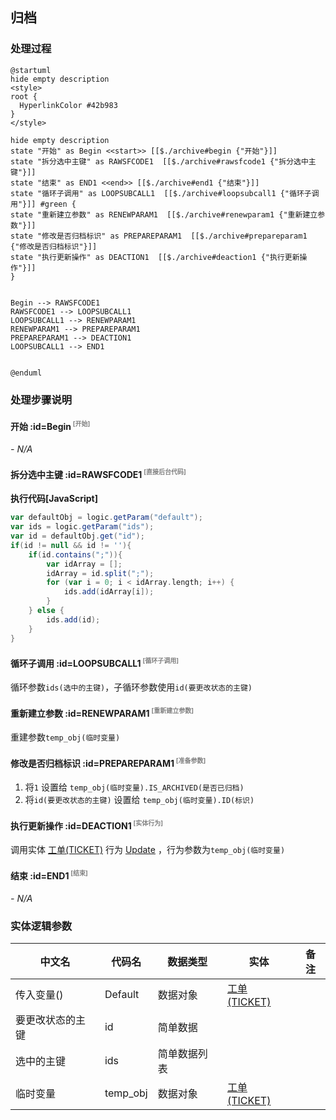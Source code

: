 ## 归档 <!-- {docsify-ignore-all} -->

   

### 处理过程

```plantuml
@startuml
hide empty description
<style>
root {
  HyperlinkColor #42b983
}
</style>

hide empty description
state "开始" as Begin <<start>> [[$./archive#begin {"开始"}]]
state "拆分选中主键" as RAWSFCODE1  [[$./archive#rawsfcode1 {"拆分选中主键"}]]
state "结束" as END1 <<end>> [[$./archive#end1 {"结束"}]]
state "循环子调用" as LOOPSUBCALL1  [[$./archive#loopsubcall1 {"循环子调用"}]] #green {
state "重新建立参数" as RENEWPARAM1  [[$./archive#renewparam1 {"重新建立参数"}]]
state "修改是否归档标识" as PREPAREPARAM1  [[$./archive#prepareparam1 {"修改是否归档标识"}]]
state "执行更新操作" as DEACTION1  [[$./archive#deaction1 {"执行更新操作"}]]
}


Begin --> RAWSFCODE1
RAWSFCODE1 --> LOOPSUBCALL1
LOOPSUBCALL1 --> RENEWPARAM1
RENEWPARAM1 --> PREPAREPARAM1
PREPAREPARAM1 --> DEACTION1
LOOPSUBCALL1 --> END1


@enduml
```


### 处理步骤说明

#### 开始 :id=Begin<sup class="footnote-symbol"> <font color=gray size=1>[开始]</font></sup>



*- N/A*
#### 拆分选中主键 :id=RAWSFCODE1<sup class="footnote-symbol"> <font color=gray size=1>[直接后台代码]</font></sup>



<p class="panel-title"><b>执行代码[JavaScript]</b></p>

```groovy
var defaultObj = logic.getParam("default");
var ids = logic.getParam("ids");
var id = defaultObj.get("id");
if(id != null && id != ''){
    if(id.contains(";")){
        var idArray = [];
        idArray = id.split(";");
        for (var i = 0; i < idArray.length; i++) {
            ids.add(idArray[i]);
        }
    } else {
        ids.add(id);
    }
}
```

#### 循环子调用 :id=LOOPSUBCALL1<sup class="footnote-symbol"> <font color=gray size=1>[循环子调用]</font></sup>



循环参数`ids(选中的主键)`，子循环参数使用`id(要更改状态的主键)`
#### 重新建立参数 :id=RENEWPARAM1<sup class="footnote-symbol"> <font color=gray size=1>[重新建立参数]</font></sup>



重建参数```temp_obj(临时变量)```
#### 修改是否归档标识 :id=PREPAREPARAM1<sup class="footnote-symbol"> <font color=gray size=1>[准备参数]</font></sup>



1. 将`1` 设置给  `temp_obj(临时变量).IS_ARCHIVED(是否已归档)`
2. 将`id(要更改状态的主键)` 设置给  `temp_obj(临时变量).ID(标识)`

#### 执行更新操作 :id=DEACTION1<sup class="footnote-symbol"> <font color=gray size=1>[实体行为]</font></sup>



调用实体 [工单(TICKET)](module/ProdMgmt/Ticket.md) 行为 [Update](module/ProdMgmt/Ticket#行为) ，行为参数为`temp_obj(临时变量)`

#### 结束 :id=END1<sup class="footnote-symbol"> <font color=gray size=1>[结束]</font></sup>



*- N/A*



### 实体逻辑参数

|    中文名   |    代码名    |  数据类型    |  实体   |备注 |
| --------| --------| -------- | -------- | --------   |
|传入变量(<i class="fa fa-check"/></i>)|Default|数据对象|[工单(TICKET)](module/ProdMgmt/Ticket.md)||
|要更改状态的主键|id|简单数据|||
|选中的主键|ids|简单数据列表|||
|临时变量|temp_obj|数据对象|[工单(TICKET)](module/ProdMgmt/Ticket.md)||
